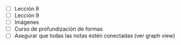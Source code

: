 - [ ] Lección 8
- [ ] Lección 9
- [ ] Imágenes
- [ ] Curso de profundización de formas
- [ ] Asegurar que todas las notas estén conectadas (ver graph view)